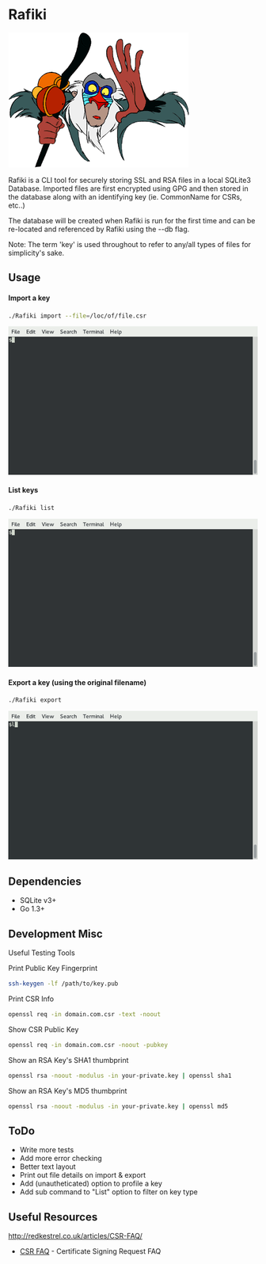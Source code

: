 Rafiki
=========

![rafiki](https://raw.githubusercontent.com/adamar/rafiki/master/doc/rafiki.gif)


Rafiki is a CLI tool for securely storing SSL and RSA files in a local SQLite3 Database. Imported files are first encrypted using GPG and then stored
in the database along with an identifying key (ie. CommonName for CSRs, etc..) 

The database will be created when Rafiki is run for the first time and can be re-located and referenced by Rafiki using the --db flag. 

Note: The term 'key' is used throughout to refer to any/all types of files for simplicity's sake.

Usage
--------------

#### Import a key
```sh
./Rafiki import --file=/loc/of/file.csr
```

![rafiki-import](https://raw.githubusercontent.com/adamar/rafiki/master/doc/rafiki-import.gif)

#### List keys
```sh
./Rafiki list
```

![rafiki-list](https://raw.githubusercontent.com/adamar/rafiki/master/doc/rafiki-list.gif)

#### Export a key (using the original filename)
```sh
./Rafiki export
```

![rafiki-export](https://raw.githubusercontent.com/adamar/rafiki/master/doc/rafiki-export.gif)



Dependencies
-------------

- SQLite v3+
- Go 1.3+



Development Misc
-------------

Useful Testing Tools

Print Public Key Fingerprint
```sh
ssh-keygen -lf /path/to/key.pub
```

Print CSR Info
```sh
openssl req -in domain.com.csr -text -noout
```

Show CSR Public Key
```sh
openssl req -in domain.com.csr -noout -pubkey
```

Show an RSA Key's SHA1 thumbprint
```sh
openssl rsa -noout -modulus -in your-private.key | openssl sha1
```

Show an RSA Key's MD5 thumbprint
```sh
openssl rsa -noout -modulus -in your-private.key | openssl md5
```



ToDo
-----------
- Write more tests
- Add more error checking
- Better text layout
- Print out file details on import & export
- Add (unautheticated) option to profile a key
- Add sub command to "List" option to filter on key type


Useful Resources
------------

http://redkestrel.co.uk/articles/CSR-FAQ/

* [CSR FAQ] - Certificate Signing Request FAQ



[CSR FAQ]:http://redkestrel.co.uk/articles/CSR-FAQ/


